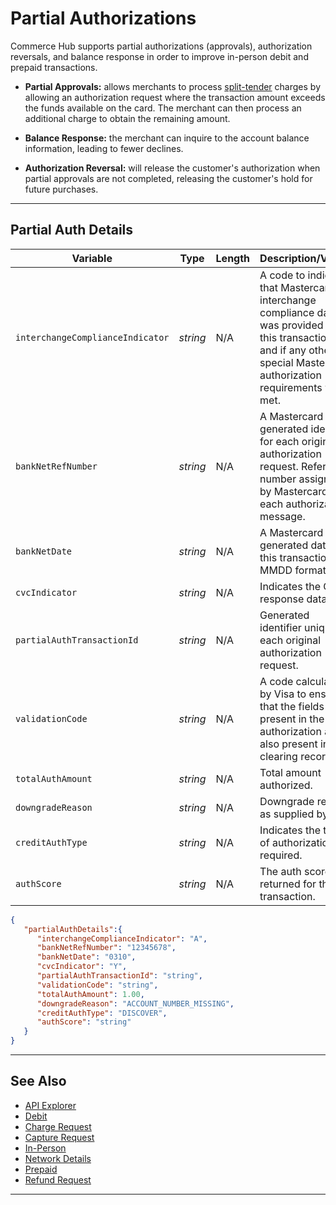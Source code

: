 # Partial Authorizations

Commerce Hub supports partial authorizations (approvals), authorization reversals, and balance response in order to improve in-person debit and prepaid transactions.

- **Partial Approvals:** allows merchants to process [split-tender](path=?docs/Resources/Guides/Split-Tender.md) charges by allowing an authorization request where the transaction amount exceeds the funds available on the card. The merchant can then process an additional charge to obtain the remaining amount.

- **Balance Response:** the merchant can inquire to the account balance information, leading to fewer declines.

- **Authorization Reversal:** will release the customer's authorization when partial approvals are not completed, releasing the customer's hold for future purchases.

---



## Partial Auth Details
<!--
type: tab
title: partialAuthDetails
-->

| Variable | Type | Length | Description/Values |
| -------- | -- | ------------ | ------------------ |
| `interchangeComplianceIndicator` | *string* | N/A | A code to indicate that Mastercard interchange compliance data was provided for this transaction, and if any other special Mastercard authorization requirements were met. |
| `bankNetRefNumber` | *string* | N/A | A Mastercard generated identifier for each original authorization request. Reference number assigned by Mastercard to each authorization message.|
| `bankNetDate` | *string* | N/A | A Mastercard generated date for this transaction. MMDD format. |
| `cvcIndicator` | *string* | N/A | Indicates the CVC response data. |
| `partialAuthTransactionId` | *string* | N/A | Generated identifier unique for each original authorization request. |
| `validationCode` | *string* | N/A | A code calculated by Visa to ensure that the fields present in the authorization are also present in the clearing record. |
| `totalAuthAmount` | *string* | N/A | Total amount authorized. |
| `downgradeReason` | *string* | N/A | Downgrade reason as supplied by Visa. |
| `creditAuthType` | *string* | N/A | Indicates the type of authorization required. |
| `authScore` | *string* | N/A | The auth score returned for the transaction. |
 
<!--
type: tab
title: JSON Example
-->

```json
{
   "partialAuthDetails":{
      "interchangeComplianceIndicator": "A",
      "bankNetRefNumber": "12345678",
      "bankNetDate": "0310",
      "cvcIndicator": "Y",
      "partialAuthTransactionId": "string",
      "validationCode": "string",
      "totalAuthAmount": 1.00,
      "downgradeReason": "ACCOUNT_NUMBER_MISSING",
      "creditAuthType": "DISCOVER",
      "authScore": "string"
   }
}
```
<!-- type: tab-end -->



---


## See Also

- [API Explorer](../api/?type=post&path=/payments/v1/charges)
- [Debit](?path=docs/In-Person/Debit/Smart-Routing.md)
- [Charge Request](?path=docs/Resources/API-Documents/Payments/Charges.md)
- [Capture Request](?path=docs/Resources/API-Documents/Payments/Capture.md)
- [In-Person](?path=docs/Getting-Started/Getting-Started-InPerson.md)
- [Network Details](?path=docs/Resources/Master-Data/Network-Details.md)
- [Prepaid](?path=docs/Resources/Guides/Payment-Sources/Gift-Card.md)
- [Refund Request](?path=docs/Resources/API-Documents/Payments/Refund.md)

---